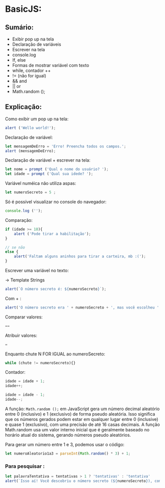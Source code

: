 # BasicJS: 
## Sumário:
* Exibir pop up na tela
* Declaração de variáveis
* Escrever na tela
* console.log
* If, else
* Formas de mostrar variável com texto
* while, contador ++
* != (não for igual)
* && and
* || or 
* Math.random ();

## Explicação:

Como exibir um pop up na tela:
```js
alert ('Wello world!');
```

Declaração de variável:
```js
let mensagemDeErro = 'Erro! Preencha todos os campos.';
alert (mensagemDeErro);
```

Declaração de variável + escrever na tela:
```js
let nome = prompt ('Qual o nome do usuário? ');
let idade = prompt ('Qual sua idede? ');
```

Variável numéica não utiliza aspas:
```js
let numeroSecreto = 5 ;
```

Só é possível visualizar no console do navegador:
```js
console.log ('');
```

Comparação:
```js
if (idade >= 18){
    alert ('Pode tirar a habilitação');
}

// se não
else {
    alert('Faltam alguns aninhos para tirar a carteira, mb :(');
}
```

Escrever uma variável no texto:

-> Template Strings
```js
alert(`O número secreto é: ${numeroSecreto}`);
```
Com + :
```js
alert('O número secreto era ' + numeroSecreto + ', mas você escolheu ' + chute);
```
Comparar valores:
```js 
== 
```

Atribuir valores:
```js 
= 
```

Enquanto chute N FOR IGUAL ao numeroSecreto:
```js
while (chute != numeroSecreto){}
```

Contador:
```js
idade = idade + 1;
idade++;

idade = idade - 1;
idade--;
```

A função: <code>Math.random ();</code> em JavaScript gera um número decimal aleatório entre 0 (inclusivo) e 1 (exclusivo) de forma pseudo aleatória. Isso significa que os números gerados podem estar em qualquer lugar entre 0 (inclusive) e quase 1 (exclusivo), com uma precisão de até 16 casas decimais. A função Math.random usa um valor interno inicial que é geralmente baseado no horário atual do sistema, gerando números pseudo aleatórios.

Para gerar um número entre 1 e 3, podemos usar o código: 

```js
let numeroAleatorio1a3 = parseInt(Math.random() * 3) + 1;
```

### Para pesquisar : 

```js
let palavraTentativa = tentativas > 1 ? 'tentativas' : 'tentativa'
alert(`Isso aí! Você descobriu o número secreto (${numeroSecreto}), com ${tentativas} ${palavraTentativa} <3`);
```
